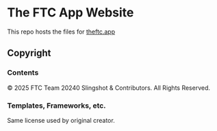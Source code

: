 
# The FTC App Website

This repo hosts the files for [theftc.app](https://theftc.app)

## Copyright

### Contents

© 2025 FTC Team 20240 Slingshot & Contributors.
All Rights Reserved.

### Templates, Frameworks, etc.

Same license used by original creator.
